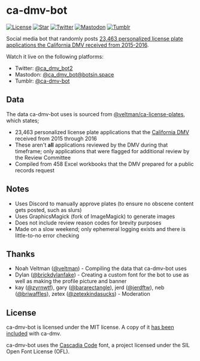 # ca-dmv-bot

[![License](https://img.shields.io/github/license/rjindael/ca-dmv-bot)](https://github.com/rjindael/ca-dmv-bot/blob/trunk/LICENSE)
[![Star](https://img.shields.io/github/stars/rjindael/ca-dmv-bot?style=social)](https://github.com/rjindael/ca-dmv-bot/stargazers)
[![Twitter](https://img.shields.io/twitter/follow/ca_dmv_bot2?style=social)](https://twitter.com/ca_dmv_bot2)
[![Mastodon](https://img.shields.io/mastodon/follow/109343781423154931?domain=https%3A%2F%2Fbotsin.space&style=social)](https://botsin.space/@ca_dmv_bot)
[![Tumblr](https://img.shields.io/twitter/follow/ca-dmv-bot?logo=tumblr&style=social)](https://www.tumblr.com/ca-dmv-bot)

Social media bot that randomly posts [23,463 personalized license plate applications the California DMV received from 2015-2016](https://github.com/veltman/ca-license-plates).

Watch it live on the following platforms:
- Twitter: [@ca_dmv_bot2](https://twitter.com/ca_dmv_bot2)
- Mastodon: [@ca_dmv_bot@botsin.space](https://botsin.space/@ca_dmv_bot)
- Tumblr: [@ca-dmv-bot](https://www.tumblr.com/ca-dmv-bot)

## Data

The data ca-dmv-bot uses is sourced from [@veltman/ca-license-plates](https://github.com/veltman/ca-license-plates), which states;

- 23,463 personalized license plate applications that the [California DMV](https://dmv.ca.gov) received from 2015 through 2016
- These aren't **all** applications reviewed by the DMV during that timeframe; only applications that were flagged for additional review by the Review Committee
- Compiled from 458 Excel workbooks that the DMV prepared for a public records request

## Notes

- Uses Discord to manually approve plates (to ensure no obscene content gets posted, such as slurs)
- Uses GraphicsMagick (fork of ImageMagick) to generate images
- Does not include review reason codes for brevity purposes
- Made on a slow weekend; only ephemeral logging exists and there is little-to-no error checking

## Thanks

- Noah Veltman ([@veltman](https://github.com/veltman)) - Compiling the data that ca-dmv-bot uses
- Dylan ([@brickdylanfake](https://twitter.com/brickdylanfake)) - Creating a custom font for the bot to use as well as making the profile picture and banner
- kay ([@zyrnwtf](https://twitter.com/zyrnwtf)), gary ([@bararectangle](https://twitter.com/bararectangle)), jerd ([@jerdftw](https://twitter.com/jerdftw)), neb ([@briwaffles](https://twitter.com/briwaffles)), zetex ([@zetexkindasucks](https://twitter.com/zetexkindasucks)) - Moderation

## License

ca-dmv-bot is licensed under the MIT license. A copy of it [has been included](https://github.com/rjindael/ca-dmv-bot/blob/trunk/LICENSE) with ca-dmv.

ca-dmv-bot uses the [Cascadia Code](https://github.com/microsoft/cascadia-code) font, a project licensed under the SIL Open Font License (OFL).
